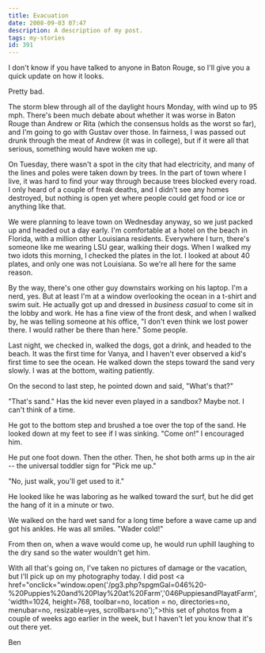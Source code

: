 ```yaml
---
title: Evacuation
date: 2008-09-03 07:47
description: A description of my post.
tags: my-stories
id: 391
---
```

I don't know if you have talked to anyone in Baton Rouge, so I'll give you a quick update on how it looks.

Pretty bad.

The storm blew through all of the daylight hours Monday, with wind up to 95 mph.  There's been much debate about whether it was worse in Baton Rouge than Andrew or Rita (which the consensus holds as the worst so far), and I'm going to go with Gustav over those.  In fairness, I was passed out drunk through the meat of Andrew (it was in college), but if it were all that serious, something would have woken me up.

On Tuesday, there wasn't a spot in the city that had electricity, and many of the lines and poles were taken down by trees.  In the part of town where I live, it was hard to find your way through because trees blocked every road.  I only heard of a couple of freak deaths, and I didn't see any homes destroyed, but nothing is open yet where people could get food or ice or anything like that.  

We were planning to leave town on Wednesday anyway, so we just packed up and headed out a day early.  I'm comfortable at a hotel on the beach in Florida, with a million other Louisiana residents.  Everywhere I turn, there's someone like me wearing LSU gear, walking their dogs.  When I walked my two idots this morning, I checked the plates in the lot.  I looked at about 40 plates, and only one was not Louisiana.  So we're all here for the same reason.

By the way, there's one other guy downstairs working on his laptop.  I'm a nerd, yes.  But at least I'm at a window overlooking the ocean in a t-shirt and swim suit.  He actually got up and dressed in *business casual* to come sit in the lobby and work.  He has a fine view of the front desk, and when I walked by, he was telling someone at his office, "I don't even think we lost power there.  I would rather be there than here."  Some people.

Last night, we checked in, walked the dogs, got a drink, and headed to the beach.  It was the first time for Vanya, and I haven't ever observed a kid's first time to see the ocean.  He walked down the steps toward the sand very slowly.  I was at the bottom, waiting patiently.

On the second to last step, he pointed down and said, "What's that?"

"That's sand."  Has the kid never even played in a sandbox?  Maybe not.  I can't think of a time.

He got to the bottom step and brushed a toe over the top of the sand.  He looked down at my feet to see if I was sinking.  "Come on!" I encouraged him.

He put one foot down.  Then the other.  Then, he shot both arms up in the air -- the universal toddler sign for "Pick me up."

"No, just walk, you'll get used to it."

He looked like he was laboring as he walked toward the surf, but he did get the hang of it in a minute or two.

We walked on the hard wet sand for a long time before a wave came up and got his ankles.  He was all smiles.  "Wader cold!"

From then on, when a wave would come up, he would run uphill laughing to the dry sand so the water wouldn't get him.  

With all that's going on, I've taken no pictures of damage or the vacation, but I'll pick up on my photography today.  I did post <a href="onclick="window.open('/pg3.php?spgmGal=046%20-%20Puppies%20and%20Play%20at%20Farm','046PuppiesandPlayatFarm','width=1024, height=768, toolbar=no, location = no, directories=no, menubar=no, resizable=yes, scrollbars=no');">this set of photos</a> from a couple of weeks ago earlier in the week, but I haven't let you know that it's out there yet.

Ben
